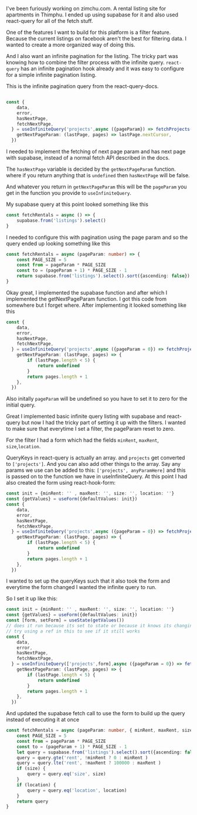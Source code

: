 I've been furiously working on zimchu.com. A rental listing site for apartments in Thimphu. I ended up using supabase for it and also used react-query for all of the fetch stuff.

One of the features I want to build for this platform is a filter feature. Because the current listings on facebook aren't the best for filtering data. I wanted to create a more organized way of doing this.

And I also want an infinite pagination for the listing. The tricky part was knowing how to combine the filter process with the infinite query. `react-query` has an infinite pagination hook already and it was easy to configure for a simple infinite pagination listing.

This is the infinite pagination query from the react-query-docs.

```ts

const {
    data,
    error,
    hasNextPage,
    fetchNextPage,
  } = useInfiniteQuery('projects',async ({pageParam}) => fetchProjects(pageParam), {
    getNextPageParam: (lastPage, pages) => lastPage.nextCursor,
  })
```

I needed to implement the fetching of next page param and has next page with supabase, instead of a normal fetch API described in the docs.

The `hasNextPage` variable is decided by the `getNextPageParam` function. where if you return anything that is `undefined` then `hasNextPage` will be false.

And whatever you return in `getNextPageParam` this will be the `pageParam` you get in the function you provide to `useInfiniteQuery`.

My supabase query at this point looked something like this

```ts
const fetchRentals = async () => {
    supabase.from('listings').select()
}
```

I needed to configure this with pagination using the page param and so the query ended up looking something like this

```ts
const fetchRentals = async (pageParam: number) => {
    const PAGE_SIZE = 5
    const from = pageParam * PAGE_SIZE
    const to = (pageParam + 1) * PAGE_SIZE - 1
    return supabase.from('listings').select().sort({ascending: false}).from(from, to)
}
```

Okay great, I implemented the supabase function and after which I implemented the getNextPageParam function. I got this code from somewhere but I forget where. After implementing it looked something like this

```ts
const {
    data,
    error,
    hasNextPage,
    fetchNextPage,
  } = useInfiniteQuery('projects',async ({pageParam = 0}) => fetchProjects(pageParam), {
    getNextPageParam: (lastPage, pages) => {
        if (lastPage.length < 5) {
            return undefined
        }
        return pages.length + 1
    },
  })
```

Also initally `pageParam` will be undefined so you have to set it to zero for the initial query.

Great I implemented basic infinite query listing with supabase and react-query but now I had the tricky part of setting it up with the filters. I wanted to make sure that everytime I set a filter, the pageParam reset to zero.

For the filter I had a form which had the fields `minRent`, `maxRent`, `size`,`location`.

QueryKeys in react-query is actually an array. and `projects` get converted to `['projects']`. And you can also add other things to the array. Say any params we use can be added to this: `['projects', anyParamHere]` and this is passed on to the function we have in useInfiniteQuery. At this point I had also created the form using react-hook-form:

```ts
const init = {minRent: '' , maxRent: '', size: '', location: ''}
const {getValues} = useForm({defaultValues: init})
const {
    data,
    error,
    hasNextPage,
    fetchNextPage,
  } = useInfiniteQuery('projects',async ({pageParam = 0}) => fetchProjects(pageParam), {
    getNextPageParam: (lastPage, pages) => {
        if (lastPage.length < 5) {
            return undefined
        }
        return pages.length + 1
    },
  })
```

I wanted to set up the queryKeys such that it also took the form and everytime the form changed I wanted the infinite query to run.

So I set it up like this:
```ts
const init = {minRent: '' , maxRent: '', size: '', location: ''}
const {getValues} = useForm({defaultValues: init})
const [form, setForm] = useState(getValues())
// does it run because its set to state or because it knows its changing?
// try using a ref in this to see if it still works
const {
    data,
    error,
    hasNextPage,
    fetchNextPage,
  } = useInfiniteQuery(['projects',form],async ({pageParam = 0}) => fetchProjects(pageParam, form), {
    getNextPageParam: (lastPage, pages) => {
        if (lastPage.length < 5) {
            return undefined
        }
        return pages.length + 1
    },
  })
```

And updated the supabase fetch call to use the form to build up the query instead of executing it at once
```ts
const fetchRentals = async (pageParam: number, { minRent, maxRent, size, location}) => {
    const PAGE_SIZE = 5
    const from = pageParam * PAGE_SIZE
    const to = (pageParam + 1) * PAGE_SIZE - 1
    let query = supabase.from('listings').select().sort({ascending: false}).from(from, to)
    query = query.gte('rent', !minRent ? 0 : minRent )
    query = query.lte('rent', !maxRent ? 100000 : maxRent ) 
    if (size) {
        query = query.eq('size', size)
    }
    if (location) {
        query = query.eq('location', location)
    }
    return query
}
```
